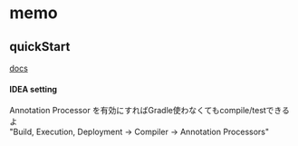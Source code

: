 # memo

## quickStart

[docs](https://docs.micronaut.io/latest/guide/index.html#quickStart)  

#### IDEA setting

Annotation Processor を有効にすればGradle使わなくてもcompile/testできるよ  
"Build, Execution, Deployment → Compiler → Annotation Processors"  

